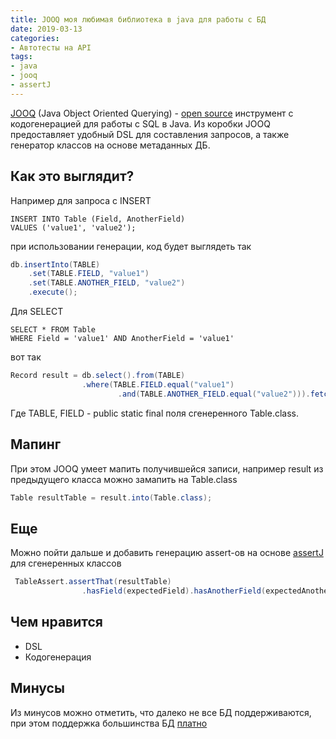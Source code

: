 ```yaml
---
title: JOOQ моя любимая библиотека в java для работы с БД
date: 2019-03-13
categories:
- Автотесты на API
tags:
- java
- jooq
- assertJ
---
```

[JOOQ](https://www.jooq.org/) (Java Object Oriented Querying) - [open source](https://github.com/jOOQ/jOOQ) инструмент с кодогенерацией для работы с SQL в Java. Из коробки JOOQ предоставляет удобный DSL для составления запросов, а также генератор классов на основе метаданных ДБ.

## Как это выглядит?
Например для запроса с INSERT
```
INSERT INTO Table (Field, AnotherField)
VALUES ('value1', 'value2');
```
при использовании генерации, код будет выглядеть так

```java
db.insertInto(TABLE)
    .set(TABLE.FIELD, "value1")
    .set(TABLE.ANOTHER_FIELD, "value2")
    .execute();
```

Для SELECT

```
SELECT * FROM Table
WHERE Field = 'value1' AND AnotherField = 'value1'
```
вот так

```java
Record result = db.select().from(TABLE)
                .where(TABLE.FIELD.equal("value1")
                        .and(TABLE.ANOTHER_FIELD.equal("value2"))).fetchAny();
```

Где TABLE, FIELD - public static final поля сгенеренного Table.class.

## Мапинг
При этом JOOQ умеет мапить получившейся записи, например result из предыдущего класса можно замапить на Table.class

```java
Table resultTable = result.into(Table.class);
```

## Еще
Можно пойти дальше и добавить генерацию assert-ов на основе [assertJ](https://github.com/joel-costigliola/assertj-assertions-generator) для сгенеренных классов

```java
 TableAssert.assertThat(resultTable)
                .hasField(expectedField).hasAnotherField(expectedAnotherField);
```

## Чем нравится
* DSL
* Кодогенерация

## Минусы
Из минусов можно отметить, что далеко не все БД поддерживаются, при этом поддержка большинства БД [платно](http://www.jooq.org/legal/licensing#databases)